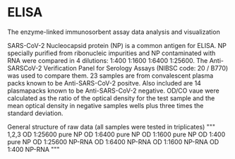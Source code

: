 # ELISA
The enzyme-linked immunosorbent assay data analysis and visualization


SARS-CoV-2 Nucleocapsid protein (NP) is a common antigen for ELISA. NP specially purified from ribonucleic impurities and  NP contaminated with RNA were compared in 4 dilutions:  1:400 1:1600 1:6400 1:25600. The Anti-SARSCoV-2 Verification Panel for Serology Assays (NIBSC code: 20 / B770) was used to compare them. 23 samples are from convalescent plasma packs known to be Anti-SARS-CoV-2 positve. Also included are 14 plasmapacks known to be Anti-SARS-CoV-2 negative. OD/CO vaue were calculated as the ratio of the optical density for the test sample and the mean optical density in negative samples wells plus three times the standard deviation.
 
 
General structure of raw data (all samples were tested in triplicates)
"""
1,2,3
OD 1:25600 pure NP
OD 1:6400 pure NP
OD 1:1600 pure NP
OD 1:400 pure NP
OD 1:25600 NP-RNA
OD 1:6400 NP-RNA
OD 1:1600 NP-RNA
OD 1:400 NP-RNA
"""
